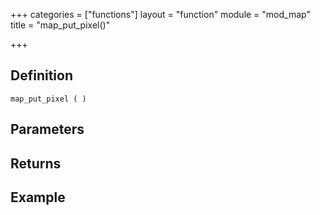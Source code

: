 +++
categories = ["functions"]
layout = "function"
module = "mod_map"
title = "map_put_pixel()"

+++

## Definition

    map_put_pixel ( )

## Parameters

## Returns

## Example
